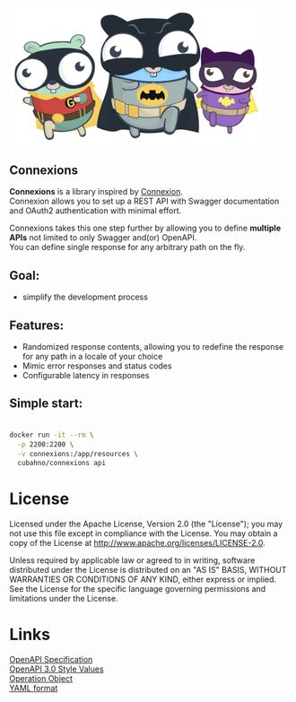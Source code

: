 <div style="text-align: center; width:450px;">
    <img src="./resources/docs/images/gotham.svg">
</div>

## Connexions

**Connexions** is a library inspired by [Connexion](https://github.com/spec-first/connexion).<br/>
Connexion allows you to set up a REST API with Swagger documentation and OAuth2 authentication with minimal effort.<br/>

Connexions takes this one step further by allowing you to define **multiple APIs** not limited to only Swagger and(or) OpenAPI.<br/>
You can define single response for any arbitrary path on the fly.<br/>

## Goal:<br/>
 - simplify the development process

## Features:<br/>
- Randomized response contents, allowing you to redefine the response for any path in a locale of your choice
- Mimic error responses and status codes
- Configurable latency in responses

## Simple start:<br/>

```bash 

docker run -it --rm \
  -p 2200:2200 \
  -v connexions:/app/resources \
  cubahno/connexions api

``` 

License
===================
Licensed under the Apache License, Version 2.0 (the "License"); you may not use this file except in compliance with the License. You may obtain a copy of the License at http://www.apache.org/licenses/LICENSE-2.0.

Unless required by applicable law or agreed to in writing, software distributed under the License is distributed on an "AS IS" BASIS, WITHOUT WARRANTIES OR CONDITIONS OF ANY KIND, either express or implied. See the License for the specific language governing permissions and limitations under the License.


Links
===================
[OpenAPI Specification](https://www.openapis.org/)<br/>
[OpenAPI 3.0 Style Values](https://github.com/OAI/OpenAPI-Specification/blob/master/versions/3.0.2.md#style-values)<br/>
[Operation Object](https://github.com/swagger-api/swagger-spec/blob/master/versions/2.0.md#operation-object)<br/>
[YAML format](https://github.com/OAI/OpenAPI-Specification/blob/master/versions/2.0.md#format)<br/>
